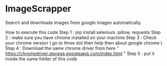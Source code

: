 # ImageScrapper
Search and downloads images from google images automatically.

 How to execute this code
 Step 1 : pip install selenium. pillow, requests
 Step 2 : make sure you have chrome installed on your machine
 Step 3 : Check your chrome version ( go to three dot then help then about google chrome )
 Step 4 : Download the same chrome driver from here  " https://chromedriver.storage.googleapis.com/index.html "
 Step 5 : put it inside the same folder of this code

